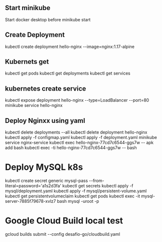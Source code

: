 ## Start minikube
Start docker desktop before
minikube start

## Create Deployment
kubectl create deployment hello-nginx --image=nginx:1.17-alpine

## Kubernets get
kubectl get pods
kubectl get deployments
kubectl get services

## kubernetes create service
kubectl expose deployment hello-nginx --type=LoadBalancer --port=80
minikube service hello-nginx

## Deploy Nginxx using yaml
kubectl delete deployments --all
kubectl delete deployment hello-nginx
kubectl apply -f configmap.yaml 
kubectl apply -f deployment.yaml 
minikube service nginx-service
kubectl exec hello-nginx-77cd7c6544-ggs7w -- apk add  bash
kubectl exec -ti hello-nginx-77cd7c6544-ggs7w -- bash

# Deploy MySQL k8s
kubectl create secret generic mysql-pass --from-literal=password='a1s2d3fa'
kubectl get secrets
kubectl apply -f mysql/deployment.yaml 
kubectl apply -f mysql/persistent-volume.yaml
kubectl get persistentvolumeclaim
kubectl get pods
kubectl exec -it mysql-server-7885f79678-xvlz7 bash
mysql -uroot -p

# Google Cloud Build local test
gcloud builds submit --config desafio-go/cloudbuild.yaml